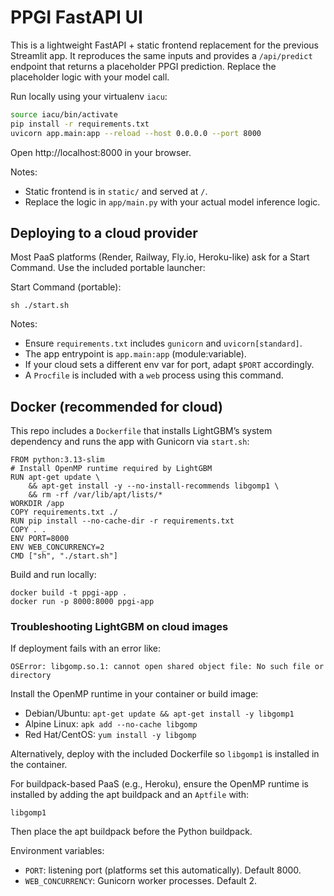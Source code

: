 # PPGI FastAPI UI

This is a lightweight FastAPI + static frontend replacement for the previous Streamlit app. It reproduces the same inputs and provides a `/api/predict` endpoint that returns a placeholder PPGI prediction. Replace the placeholder logic with your model call.

Run locally using your virtualenv `iacu`:

```bash
source iacu/bin/activate
pip install -r requirements.txt
uvicorn app.main:app --reload --host 0.0.0.0 --port 8000
```

Open http://localhost:8000 in your browser.

Notes:

-   Static frontend is in `static/` and served at `/`.
-   Replace the logic in `app/main.py` with your actual model inference logic.

## Deploying to a cloud provider

Most PaaS platforms (Render, Railway, Fly.io, Heroku-like) ask for a Start Command. Use the included portable launcher:

Start Command (portable):

```
sh ./start.sh
```

Notes:

-   Ensure `requirements.txt` includes `gunicorn` and `uvicorn[standard]`.
-   The app entrypoint is `app.main:app` (module:variable).
-   If your cloud sets a different env var for port, adapt `$PORT` accordingly.
-   A `Procfile` is included with a `web` process using this command.

## Docker (recommended for cloud)

This repo includes a `Dockerfile` that installs LightGBM’s system dependency and runs the app with Gunicorn via `start.sh`:

```
FROM python:3.13-slim
# Install OpenMP runtime required by LightGBM
RUN apt-get update \
	&& apt-get install -y --no-install-recommends libgomp1 \
	&& rm -rf /var/lib/apt/lists/*
WORKDIR /app
COPY requirements.txt ./
RUN pip install --no-cache-dir -r requirements.txt
COPY . .
ENV PORT=8000
ENV WEB_CONCURRENCY=2
CMD ["sh", "./start.sh"]
```

Build and run locally:

```
docker build -t ppgi-app .
docker run -p 8000:8000 ppgi-app
```

### Troubleshooting LightGBM on cloud images

If deployment fails with an error like:

```
OSError: libgomp.so.1: cannot open shared object file: No such file or directory
```

Install the OpenMP runtime in your container or build image:

-   Debian/Ubuntu: `apt-get update && apt-get install -y libgomp1`
-   Alpine Linux: `apk add --no-cache libgomp`
-   Red Hat/CentOS: `yum install -y libgomp`

Alternatively, deploy with the included Dockerfile so `libgomp1` is installed in the container.

For buildpack-based PaaS (e.g., Heroku), ensure the OpenMP runtime is installed by adding the apt buildpack and an `Aptfile` with:

```
libgomp1
```

Then place the apt buildpack before the Python buildpack.

Environment variables:

-   `PORT`: listening port (platforms set this automatically). Default 8000.
-   `WEB_CONCURRENCY`: Gunicorn worker processes. Default 2.
